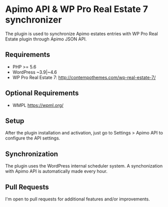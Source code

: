 # Apimo API & WP Pro Real Estate 7 synchronizer
The plugin is used to synchronize Apimo estates entries with WP Pro Real Estate plugin through Apimo JSON API.

## Requirements
* PHP >= 5.6
* WordPress ~3.9|~4.6
* WP Pro Real Estate 7: http://contempothemes.com/wp-real-estate-7/

## Optional Requirements
* WMPL https://wpml.org/

## Setup
After the plugin installation and activation, just go to Settings > Apimo API to configure the API settings.

## Synchronization
The plugin uses the WordPress internal scheduler system. A synchonization with Apimo API is automatically made every hour.

## Pull Requests
I'm open to pull requests for additional features and/or improvements.
